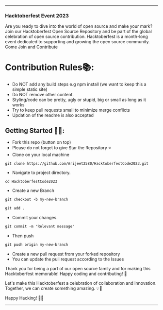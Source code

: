 ******************************************************************************************************************************************
### Hacktoberfest Event 2023


Are you ready to dive into the world of open source and make your mark? Join our Hacktoberfest Open Source Repository and be part of the global celebration of open source contribution. Hacktoberfest is a month-long event dedicated to supporting and growing the open source community.
Come Join and Contribute 

# Contribution Rules📚:

- Do NOT add any build steps e.g npm install (we want to keep this a simple static site)
- Do NOT remove other content.
- Styling/code can be pretty, ugly or stupid, big or small as long as it works
- Try to keep pull requests small to minimize merge conflicts
- Updation of the readme is also accepted


## Getting Started 🤩🤗:

- Fork this repo (button on top)
- Please do not forget to give Star the Repository ⭐
- Clone on your local machine

```terminal
git clone https://github.com/Arijeet2580/HacktoberfestCode2023.git
```
- Navigate to project directory.
```terminal
cd HacktoberfestCode2023
```

- Create a new Branch

```markdown
git checkout -b my-new-branch
```

```markdown
git add .
```
- Commit your changes.

```markdown
git commit -m "Relevant message"
```
- Then push 
```markdown
git push origin my-new-branch
```


- Create a new pull request from your forked repository
- You can update the pull request according to the Issues

Thank you for being a part of our open source family and for making this Hacktoberfest memorable! Happy coding and contributing! 🌟

Let's make this Hacktoberfest a celebration of collaboration and innovation. Together, we can create something amazing. 💡🎉

Happy Hacking! 🤖👾


************************************************************************************************************************************
<br>

